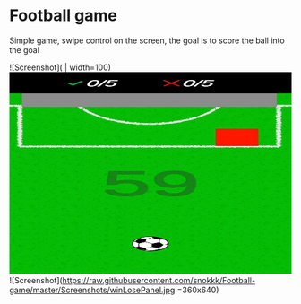 # Football game
 
 Simple game, swipe control on the screen, the goal is to score the ball into the goal

![Screenshot]( | width=100)
 <img src="https://raw.githubusercontent.com/snokkk/Football-game/master/Screenshots/game.jpg" height="360" width="640">
![Screenshot](https://raw.githubusercontent.com/snokkk/Football-game/master/Screenshots/winLosePanel.jpg =360x640)
